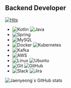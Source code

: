 ## Backend Developer

[![Hits](https://hits.seeyoufarm.com/api/count/incr/badge.svg?url=https%3A%2F%2Fgithub.com%2Fjaenyeong%2Fhit-counter)](https://hits.seeyoufarm.com)

* ![Kotlin](https://img.shields.io/badge/Kotlin-7F52FF?style=flat&logo=Kotlin&logoColor=white) ![Java](https://img.shields.io/badge/Java-A566FF?&style=flat&logo=Java&logoColor=white)
* ![Spring](https://img.shields.io/badge/Spring-6DB33F?style=flat&logo=Spring&logoColor=white)
* ![MySQL](https://img.shields.io/badge/MySQL-4479A1?style=flat&logo=MySQL&logoColor=white)
* ![Docker](https://img.shields.io/badge/Docker-2496ED?style=flat&logo=Docker&logoColor=white) ![Kubernetes](https://img.shields.io/badge/K8s-326CE5?style=flat&logo=Kubernetes&logoColor=white)
* ![Kafka](https://img.shields.io/badge/Kafka-231F20?style=flat&logo=ApacheKafka&logoColor=white)
* ![AWS](https://img.shields.io/badge/AWS-232F3E?style=flat&logo=amazonaws&logoColor=white)
* ![Linux](https://img.shields.io/badge/Linux-FCC624?style=flat&logo=Linux&logoColor=white) ![Ubuntu](https://img.shields.io/badge/Ubuntu-E95420?style=flat&logo=Ubuntu&logoColor=white)
* ![Git](https://img.shields.io/badge/Git-F05032?&style=flat&logo=Git&logoColor=white) ![GitHub](https://img.shields.io/badge/GitHub-181717?&style=flat&logo=GitHub&logoColor=white) 
* ![Slack](https://img.shields.io/badge/Slack-4a154b?style=flat&logo=Slack&logoColor=white) ![Jira](https://img.shields.io/badge/Jira-0052CC?style=flat&logo=Jira&logoColor=white)

<!--
**jaenyeong/jaenyeong** is a ✨ _special_ ✨ repository because its `README.md` (this file) appears on your GitHub profile.

Here are some ideas to get you started:

- 🔭 I’m currently working on ...
- 🌱 I’m currently learning ...
- 👯 I’m looking to collaborate on ...
- 🤔 I’m looking for help with ...
- 💬 Ask me about ...
- 📫 How to reach me: ...
- 😄 Pronouns: ...
- ⚡ Fun fact: ...
-->


![Jaenyeong`s GitHub stats](https://github-readme-stats.vercel.app/api?username=jaenyeong&show_icons=true&theme=solarized-dark)
